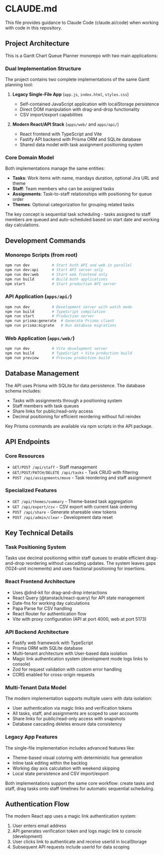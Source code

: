 # CLAUDE.md

This file provides guidance to Claude Code (claude.ai/code) when working with code in this repository.

## Project Architecture

This is a Gantt Chart Queue Planner monorepo with two main applications:

### Dual Implementation Structure

The project contains two complete implementations of the same Gantt planning tool:

1. **Legacy Single-File App** (`app.js`, `index.html`, `styles.css`)
    - Self-contained JavaScript application with localStorage persistence
    - Direct DOM manipulation with drag-and-drop functionality
    - CSV import/export capabilities

2. **Modern React/API Stack** (`apps/web/` and `apps/api/`)
    - React frontend with TypeScript and Vite
    - Fastify API backend with Prisma ORM and SQLite database
    - Shared data model with task assignment positioning system

### Core Domain Model

Both implementations manage the same entities:

- **Tasks**: Work items with name, mandays duration, optional Jira URL and theme
- **Staff**: Team members who can be assigned tasks
- **Assignments**: Task-to-staff relationships with positioning for queue order
- **Themes**: Optional categorization for grouping related tasks

The key concept is sequential task scheduling - tasks assigned to staff members are queued and auto-scheduled based on start date and working day calculations.

## Development Commands

### Monorepo Scripts (from root)

```bash
npm run dev          # Start both API and web in parallel
npm run dev:api      # Start API server only
npm run dev:web      # Start web frontend only
npm run build        # Build both applications
npm start            # Start production API server
```

### API Application (`apps/api/`)

```bash
npm run dev          # Development server with watch mode
npm run build        # TypeScript compilation
npm run start        # Production server
npm run prisma:generate  # Generate Prisma client
npm run prisma:migrate   # Run database migrations
```

### Web Application (`apps/web/`)

```bash
npm run dev          # Vite development server
npm run build        # TypeScript + Vite production build
npm run preview      # Preview production build
```

## Database Management

The API uses Prisma with SQLite for data persistence. The database schema includes:

- Tasks with assignments through a positioning system
- Staff members with task queues
- Share links for public/read-only access
- Decimal positioning for efficient reordering without full reindex

Key Prisma commands are available via npm scripts in the API package.

## API Endpoints

### Core Resources

- `GET/POST /api/staff` - Staff management
- `GET/POST/PATCH/DELETE /api/tasks` - Task CRUD with filtering
- `POST /api/assignments/move` - Task reordering and staff assignment

### Specialized Features

- `GET /api/themes/summary` - Theme-based task aggregation
- `GET /api/export/csv` - CSV export with current task ordering
- `POST /api/share` - Generate shareable view tokens
- `POST /api/admin/clear` - Development data reset

## Key Technical Details

### Task Positioning System

Tasks use decimal positioning within staff queues to enable efficient drag-and-drop reordering without cascading updates. The system leaves gaps (1024-unit increments) and uses fractional positioning for insertions.

### React Frontend Architecture

- Uses @dnd-kit for drag-and-drop interactions
- React Query (@tanstack/react-query) for API state management
- Date-fns for working day calculations
- Papa Parse for CSV handling
- React Router for authentication flow
- Vite with proxy configuration (API at port 4000, web at port 5173)

### API Backend Architecture

- Fastify web framework with TypeScript
- Prisma ORM with SQLite database
- Multi-tenant architecture with User-based data isolation
- Magic link authentication system (development mode logs links to console)
- Zod for request validation with custom error handling
- CORS enabled for cross-origin requests

### Multi-Tenant Data Model

The modern implementation supports multiple users with data isolation:

- User authentication via magic links and verification tokens
- All tasks, staff, and assignments are scoped to user accounts
- Share links for public/read-only access with snapshots
- Database cascading deletes ensure data consistency

### Legacy App Features

The single-file implementation includes advanced features like:

- Theme-based visual coloring with deterministic hue generation
- Inline task editing within the backlog
- Working day axis calculation with weekend skipping
- Local state persistence and CSV import/export

Both implementations support the same core workflow: create tasks and staff, drag tasks onto staff timelines for automatic sequential scheduling.

## Authentication Flow

The modern React app uses a magic link authentication system:

1. User enters email address
2. API generates verification token and logs magic link to console (development)
3. User clicks link to authenticate and receive userId in localStorage
4. Subsequent API requests include userId for data scoping
